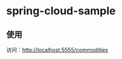 # spring-cloud-sample

## 使用
访问：[http://localhost:5555/commodities](http://localhost:5555/commodities)